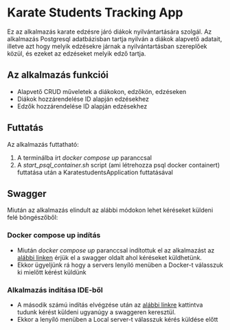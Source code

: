 # Karate Students Tracking App
Ez az alkalmazás karate edzésre járó diákok nyilvántartására szolgál. Az alkalmazás Postgresql adatbázisban tartja nyilván a diákok alapvető adatait,
illetve azt hogy melyik edzésekre járnak a nyilvántartásban szereplőek közül, és ezeket az edzéseket melyik edző tartja.

## Az alkalmazás funkciói
- Alapvető CRUD műveletek a diákokon, edzőkön, edzéseken
- Diákok hozzárendelése ID alapján edzésekhez
- Edzők hozzárendelése ID alapján edzésekhez

## Futtatás
Az alkalmazás futtatható: 
  1. A terminálba írt *docker compose up* paranccsal
  2. A *start_psql_container.sh* script (ami létrehozza psql docker containert) futtatása után a KaratestudentsApplication futtatásával

## Swagger
Miután az alkalmazás elindult az alábbi módokon lehet kéréseket küldeni felé böngészőből:

### Docker compose up indítás
- Miután *docker compose up* paranccsal indítottuk el az alkalmazást az [alábbi linken](http://localhost/swagger-ui/index.html) érjük el a swagger oldalt ahol kéréseket küldhetünk.
- Ekkor ügyeljünk rá hogy a servers lenyíló menüben a Docker-t válasszuk ki mielőtt kérést küldünk

### Alkalmazás indítása IDE-ből
- A második számú indítás elvégzése után az [alábbi linkre](http://localhost:8080/swagger-ui/index.html) kattintva tudunk kérést küldeni ugyanúgy a swaggeren keresztül.
- Ekkor a lenyíló menüben a Local server-t válasszuk kérés küldése előtt

